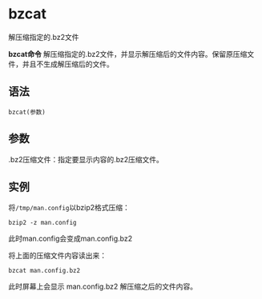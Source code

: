bzcat
===

解压缩指定的.bz2文件


**bzcat命令** 解压缩指定的.bz2文件，并显示解压缩后的文件内容。保留原压缩文件，并且不生成解压缩后的文件。

##  语法

```
bzcat(参数)
```

##  参数

.bz2压缩文件：指定要显示内容的.bz2压缩文件。

##  实例

将`/tmp/man.config`以bzip2格式压缩：

```
bzip2 -z man.config
```

此时man.config会变成man.config.bz2

将上面的压缩文件内容读出来：

```
bzcat man.config.bz2
```

此时屏幕上会显示 man.config.bz2 解压缩之后的文件内容。


